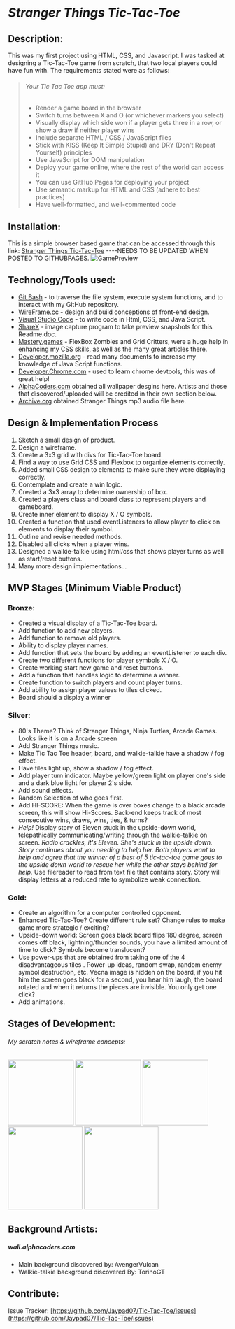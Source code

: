 # _Stranger Things Tic-Tac-Toe_

## Description:  
This was my first project using HTML, CSS, and Javascript. I was tasked at designing a Tic-Tac-Toe game from scratch, that two local players could have fun with. The requirements stated were as follows:

> ###### Your Tic Tac Toe app must:
>
>* Render a game board in the browser  
>* Switch turns between X and O (or whichever markers you select)
>* Visually display which side won if a player gets three in a row, or show a draw if neither player wins
>* Include separate HTML / CSS / JavaScript files
>* Stick with KISS (Keep It Simple Stupid) and DRY (Don't Repeat Yourself) principles
>* Use JavaScript for DOM manipulation
>* Deploy your game online, where the rest of the world can access it
>* You can use GitHub Pages for deploying your project
>* Use semantic markup for HTML and CSS (adhere to best practices)
>* Have well-formatted, and well-commented code
## Installation:
This is a simple browser based game that can be accessed through this link: [Stranger Things Tic-Tac-Toe]() ----NEEDS TO BE UPDATED WHEN POSTED TO GITHUBPAGES.
![GamePreview](https://i.imgur.com/c8LD6U8.jpeg)

## Technology/Tools used:
* [Git Bash](https://gitforwindows.org/) - to traverse the file system, execute system functions, and to interact with my GitHub repository.
* [WireFrame.cc](https://wireframe.cc/) - design and build conceptions of front-end design.
* [Visual Studio Code](https://code.visualstudio.com/) - to write code in Html, CSS, and Java Script.
* [ShareX](https://getsharex.com/downloads) - image capture program to take preview snapshots for this Readme.doc.
* [Mastery.games](https://mastery.games/) - FlexBox Zombies and Grid Critters, were a huge help in enhancing my CSS skills, as well as the many great articles there.
* [Developer.mozilla.org](https://developer.mozilla.org/en-US/docs/Web/JavaScript) - read many documents to increase my knowledge of Java Script functions.
* [Developer.Chrome.com](https://developer.chrome.com/docs/devtools/) - used to learn chrome devtools, this was of great help!
* [AlphaCoders.com](https://alphacoders.com/) obtained all wallpaper desgins here. Artists and those that discovered/uploaded will be credited in their own section below.
* [Archive.org](https://archive.org/) obtained Stranger Things mp3 audio file here.

## Design & Implementation Process 

1. Sketch a small design of product.
2. Design a wireframe.
3. Create a 3x3 grid with divs for Tic-Tac-Toe board.
4. Find a way to use Grid CSS and Flexbox to organize elements correctly.
5. Added small CSS design to elements to make sure they were displaying correctly.
6. Contemplate and create a win logic.
7. Created a 3x3 array to determine ownership of box.
8. Created a players class and board class to represent players and gameboard.
9. Create inner element to display X / O symbols.
10. Created a function that used eventListeners to allow player to click on elements to display their symbol.
12. Outline and revise needed methods.
13. Disabled all clicks when a player wins.
14. Designed a walkie-talkie using html/css that shows player turns as well as start/reset buttons.
15. Many more design implementations...

## MVP Stages (Minimum Viable Product)

### Bronze:

* Created a visual display of a Tic-Tac-Toe board.
* Add function to add new players.
* Add function to remove old players.
* Ability to display player names.
* Add function that sets the board by adding an eventListener to each div.
* Create two different functions for player symbols X / O.
* Create working start new game and reset buttons.
* Add a function that handles logic to determine a winner.
* Create function to switch players and count player turns.
* Add ability to assign player values to tiles clicked.
* Board should a display a winner

### Silver:

* 80's Theme? Think of Stranger Things, Ninja Turtles, Arcade Games. Looks like it is on a Arcade screen
* Add Stranger Things music.
* Make Tic Tac Toe header, board, and walkie-talkie have a shadow / fog effect.
* Have tiles light up, show a shadow / fog effect.
* Add player turn indicator. Maybe yellow/green light on player one's side and a dark blue light for player 2's side.
* Add sound effects.
* Random Selection of who goes first.
* Add HI-SCORE: When the game is over boxes change to a black arcade screen, this will show Hi-Scores. Back-end keeps track of most consecutive wins, draws, wins, ties, & turns?
* *Help!* Display story of Eleven stuck in the upside-down world, telepathically communicating/writing through the walkie-talkie on screen. *Radio crackles, it's Eleven. She's stuck in the upside down. Story continues about you needing to help her. Both players want to help and agree that the winner of a best of 5 tic-tac-toe game goes to the upside down world to rescue her while the other stays behind for help.* Use filereader to read from text file that contains story. Story will display letters at a reduced rate to symbolize weak connection. 

### Gold:

* Create an algorithm for a computer controlled opponent.
* Enhanced Tic-Tac-Toe? Create different rule set? Change rules to make game more strategic / exciting?
* Upside-down world: Screen goes black board flips 180 degree, screen comes off black, lightning/thunder sounds, you have a limited amount of time to click? Symbols become translucent?
* Use power-ups that are obtained from taking one of the 4 disadvantageous tiles . Power-up ideas, random swap, random enemy symbol destruction, etc. Vecna image is hidden on the board, if you hit him the screen goes black for a second, you hear him laugh, the board rotated and when it returns the pieces are invisible. You only get one click?
* Add animations.

## Stages of Development:

###### My scratch notes & wireframe concepts:
<p float="left">
  <img src="https://i.imgur.com/T5ZIWjY.png" width="150" />
  <img src="https://i.imgur.com/dWjHdjP.png" width="150" /> 
  <img src="https://i.imgur.com/L6DFuAm.png" width="150" />
  <img src="https://i.imgur.com/K7Er3PT.png" width="170" height="190" />
  <img src="https://i.imgur.com/RcInb7K.png" width="170" height="190" /> 
</p>




## Background Artists:
##### wall.alphacoders.com  
* Main background discovered by: AvengerVulcan
* Walkie-talkie background discovered By: TorinoGT

## Contribute:
Issue Tracker: [https://github.com/Jaypad07/Tic-Tac-Toe/issues](https://github.com/Jaypad07/Tic-Tac-Toe/issues)
